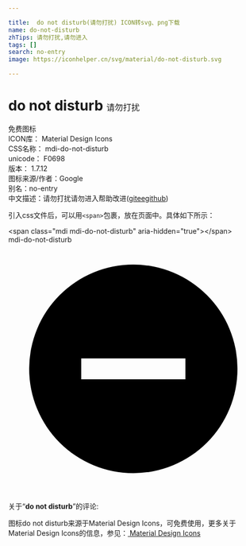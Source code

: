 ```yaml
---

title:  do not disturb(请勿打扰) ICON转svg、png下载
name: do-not-disturb
zhTips: 请勿打扰,请勿进入
tags: []
search: no-entry
image: https://iconhelper.cn/svg/material/do-not-disturb.svg

---
```


# do not disturb  <small style="font-size: 60%;font-weight: 100">请勿打扰</small>


<div class="detail-page">
<p>
<span><span class="badge-success badge">免费图标</span> </span>
<br/>
<span>
ICON库：
<span class="badge-secondary badge">Material Design Icons</span> 
</span>
<br/>
<span>
CSS名称：
<span class="badge-secondary badge">mdi-do-not-disturb</span> 
</span>
<br/>
<span>
unicode：
<span class="badge-secondary badge">F0698</span> 
<copy-btn content='F0698' btn-title=""></copy-btn>
<copy-btn :content='String.fromCodePoint(parseInt("F0698", 16))' btn-title="复制U"></copy-btn>
</span>
<br/>
<span>
版本：
<span class="badge-secondary badge">1.7.12</span> 
</span>
<br/>
<span>图标来源/作者：<span class="badge-light badge">Google</span></span> 
<br/>
<span>别名：<span class="badge-light badge">no-entry</span></span><br/><span class="zh-detail">中文描述：<span class="badge-primary badge">请勿打扰</span><span class="badge-primary badge">请勿进入</span><span class="help-link"><span>帮助改进</span>(<a href="https://gitee.com/liuwave/icon-helper/edit/master/json/material/do-not-disturb.json" target="_blank" rel="noopener noreferrer">gitee</a><a href="https://github.com/liuwave/icon-helper/edit/master/json/material/do-not-disturb.json" target="_blank" rel="noopener noreferrer">github</a></span>)</span><br/>
</p>
</div>
<div class="alert alert-dark">
  <i class="mdi mdi-do-not-disturb mdi-48px"></i>
  <i class="mdi mdi-do-not-disturb mdi-36px"></i>
  <i class="mdi mdi-do-not-disturb mdi-24px"></i>
  <i class="mdi mdi-do-not-disturb mdi-18px"></i>
</div>
<div>
  <p>引入css文件后，可以用<code>&lt;span&gt;</code>包裹，放在页面中。具体如下所示：    
  </p>
  <div class="alert alert-primary" style="font-size: 14px">
    &lt;span class="mdi mdi-do-not-disturb" aria-hidden="true"&gt;&lt;/span&gt;
    <copy-btn content='<span class="mdi mdi-do-not-disturb" aria-hidden="true"></span>'></copy-btn>
  </div>
  <div class="alert alert-secondary">
    <i class="mdi mdi-do-not-disturb"
    style="font-size: 24px"
    aria-hidden="true"></i> mdi-do-not-disturb
    <copy-btn content="mdi-do-not-disturb" btn-title="复制图标名称"></copy-btn>
  </div>
</div>
<div id="svg" class="svg-wrap">
<svg xmlns="http://www.w3.org/2000/svg" viewBox="0 0 24 24"><path d="M12,2A10,10 0 0,0 2,12A10,10 0 0,0 12,22A10,10 0 0,0 22,12A10,10 0 0,0 12,2M17,13H7V11H17V13Z" /></svg>
</div>
<detail full-name='mdi-do-not-disturb'></detail>
<div class="icon-detail__container">
<p>关于“<b>do not disturb</b>”的评论:</p>
</div>
<Vssue title="关于“do not disturb”的评论" />    
<div><p>图标do not disturb来源于Material Design Icons，可免费使用，更多关于 Material Design Icons的信息，参见：<a target="_blank" href="https://iconhelper.cn/material.html"> Material Design Icons</a>
</p></div>
